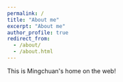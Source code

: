 ```yaml
---
permalink: /
title: "About me"
excerpt: "About me"
author_profile: true
redirect_from:
  - /about/
  - /about.html
---
```


This is Mingchuan's home on the web!
